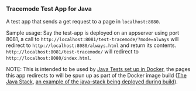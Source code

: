 ###  Tracemode Test App for Java

A test app that sends a get request to a page in `localhost:8080`.

Sample usage: Say the test-app is deployed on an appserver using port 8081, a call to `http://localhost:8081/test-tracemode/?mode=always` will redirect to `http://localhost:8080/always.html` and return its contents. `http://localhost:8081/test-tracemode/` will redirect to `http://localhost:8080/index.html`.

NOTE: This is intended to be used by [Java Tests set up in Docker](https://github.com/tracelytics/oboe-test/wiki/Doing-Testing-with-Docker), the pages this app redirects to will be spun up as part of the Docker image build ([The Java Stack](https://github.com/tracelytics/oboe-test/tree/docker/java/java-stack), [an example of the java-stack being deployed during build](https://github.com/tracelytics/oboe-test/blob/docker/automation/docker/dockerfiles/srv2/jboss6_Dockerfile#L21-L25)).
